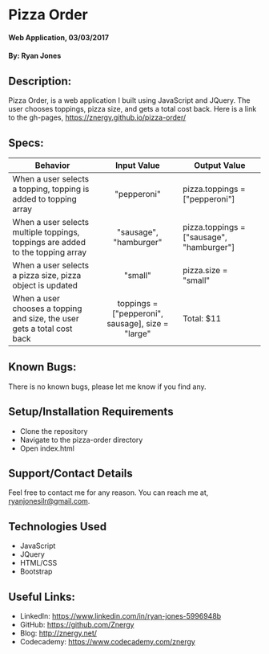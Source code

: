 # Pizza Order

#### Web Application, 03/03/2017
#### By: Ryan Jones

## Description:
Pizza Order, is a web application I built using JavaScript and JQuery. The user chooses toppings, pizza size, and gets a total cost back. Here is a link to the gh-pages, https://znergy.github.io/pizza-order/

## Specs:
| Behavior      | Input Value  | Output Value |
| ------------- |:-------------:|-------|
| When a user selects a topping, topping is added to topping array | "pepperoni" | pizza.toppings = ["pepperoni"] |
| When a user selects multiple toppings, toppings are added to the topping array | "sausage", "hamburger" | pizza.toppings = ["sausage", "hamburger"] |
| When a user selects a pizza size, pizza object is updated | "small" | pizza.size = "small" |
| When a user chooses a topping and size, the user gets a total cost back  | toppings = ["pepperoni", sausage], size = "large" | Total: $11 |

## Known Bugs:
There is no known bugs, please let me know if you find any.

## Setup/Installation Requirements
* Clone the repository
* Navigate to the pizza-order directory
* Open index.html

## Support/Contact Details
Feel free to contact me for any reason. You can reach me at, ryanjonesilr@gmail.com.

## Technologies Used
* JavaScript
* JQuery
* HTML/CSS
* Bootstrap

## Useful Links:
* LinkedIn: https://www.linkedin.com/in/ryan-jones-5996948b
* GitHub: https://github.com/Znergy
* Blog: http://znergy.net/
* Codecademy: https://www.codecademy.com/znergy
